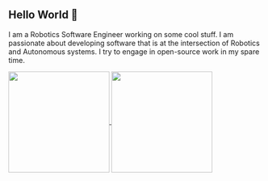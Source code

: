 ## Hello World 👋

<!--
**zamantousif/zamantousif** is a ✨ _special_ ✨ repository because its `README.md` (this file) appears on your GitHub profile.

Here are some ideas to get you started:

- 🔭 I’m currently working on ...
- 🌱 I’m currently learning ...
- 👯 I’m looking to collaborate on ...
- 🤔 I’m looking for help with ...
- 💬 Ask me about ...
- 📫 How to reach me: ...
- 😄 Pronouns: ...
- ⚡ Fun fact: ...
-->

I am a Robotics Software Engineer working on some cool stuff. I am passionate about developing software that is at the intersection of Robotics and Autonomous systems. I try to engage in open-source work in my spare time.

<a href="https://github.com/anuraghazra/github-readme-stats">
  <img height=200 align="center" src="https://github-readme-stats.vercel.app/api?username=zamantousif&include_orgs=true&show_icons=true&rank_icon=default&include_all_commits=false&theme=tokyonight" />
</a>
<!-- For additional stats, add the below line to the above command -->
<!-- &show=reviews,discussions_started,discussions_answered,prs_merged,prs_merged_percentage -->

<a href="https://github.com/anuraghazra/github-readme-stats">
  <img height=200 align="center" src="https://github-readme-stats.vercel.app/api/top-langs/?username=zamantousif&include_orgs=true&langs_count=8&layout=compact&card_width=320&theme=tokyonight" />
</a>
